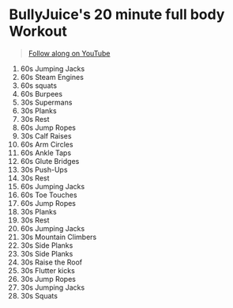 # BullyJuice's 20 minute full body Workout
> [Follow along on YouTube](https://www.youtube.com/watch?v=oAPCPjnU1wA)

1. 60s Jumping Jacks
2. 60s Steam Engines
3. 60s squats
4. 60s Burpees
5. 30s Supermans
6. 30s Planks
7. 30s Rest
8. 60s Jump Ropes
9. 30s Calf Raises
10. 60s Arm Circles
11. 60s Ankle Taps
12. 60s Glute Bridges
13. 30s Push-Ups
14. 30s Rest
15. 60s Jumping Jacks
16. 60s Toe Touches
17. 60s Jump Ropes
18. 30s Planks
19. 30s Rest
20. 60s Jumping Jacks
21. 30s Mountain Climbers
22. 30s Side Planks
23. 30s Side Planks
24. 30s Raise the Roof
25. 30s Flutter kicks
26. 30s Jump Ropes
27. 30s Jumping Jacks
28. 30s Squats

